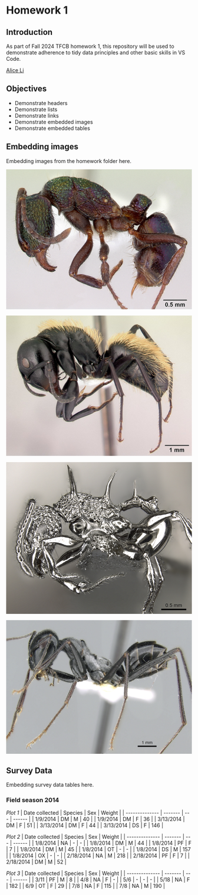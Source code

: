 # Homework 1

## Introduction

As part of Fall 2024 TFCB homework 1, this repository will be used to demonstrate adherence to tidy data principles and other basic skills in VS Code.

[Alice Li](https://github.com/alice-l-li)


## Objectives

- Demonstrate headers
- Demonstrate lists
- Demonstrate links
- Demonstrate embedded images
- Demonstrate embedded tables


## Embedding images

Embedding images from the homework folder here.

![Rhytidoponera metallica](images\casent-0172345-rhytidoponera_metallica.jpg)

![Camponotus darwinii](images\casent-0191696-camponotus_darwinii.jpg)

![Acanthomyrmex ferox](images\casent-0901788-acanthomyrmex_ferox.jpg)

![Cataglyphis fortis](images\casent-0906296-cataglyphis_fortis.jpg)


## Survey Data

Embedding survey data tables here.

### Field season 2014

*Plot 1*
| Date collected | Species | Sex | Weight |
| -------------- | ------- | --- | ------ |
| 1/9/2014       | DM      | M   | 40     |
| 1/9/2014       | DM      | F   | 36     |
| 3/13/2014      | DM      | F   | 51     |
| 3/13/2014      | DM      | F   | 44     |
| 3/13/2014      | DS      | F   | 146    |

*Plot 2*
| Date collected | Species | Sex | Weight |
| -------------- | ------- | --- | ------ |
| 1/8/2014       | NA      | -   | -      |
| 1/8/2014       | DM      | M   | 44     |
| 1/8/2014       | PF      | F   | 7      |
| 1/8/2014       | DM      | M   | 45     |
| 1/8/2014       | OT      | -   | -      |
| 1/8/2014       | DS      | M   | 157    |
| 1/8/2014       | OX      | -   | -      |
| 2/18/2014      | NA      | M   | 218    |
| 2/18/2014      | PF      | F   | 7      |
| 2/18/2014      | DM      | M   | 52     |

*Plot 3*
| Date collected | Species | Sex | Weight |
| -------------- | ------- | --- | ------ |
| 3/11           | PF      | M   | 8      |
| 4/8            | NA      | F   | -      |
| 5/6            | -       | -   | -      |
| 5/18           | NA      | F   | 182    |
| 6/9            | OT      | F   | 29     |
| 7/8            | NA      | F   | 115    |
| 7/8            | NA      | M   | 190    |